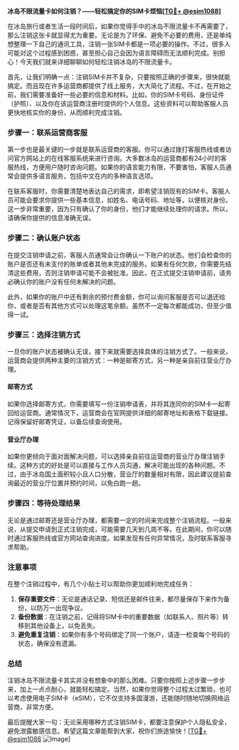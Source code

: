 **冰岛不限流量卡如何注销？——轻松搞定你的SIM卡烦恼[[TG💪+ @esim1088](https://t.me/s/esim1088)]**

在冰岛旅行或者生活一段时间后，如果你觉得手中的冰岛不限流量卡不再需要了，那么注销这张卡就显得尤为重要。无论是为了环保、避免不必要的费用，还是单纯想整理一下自己的通讯工具，注销一张SIM卡都是一项必要的操作。不过，很多人可能对这个过程感到困惑，甚至担心自己会因为语言障碍而无法顺利完成。别担心！今天我们就来详细聊聊如何轻松注销冰岛的不限流量卡。

首先，让我们明确一点：注销SIM卡并不复杂，只要按照正确的步骤来，很快就能搞定。而且现在许多运营商都提供了线上服务，大大简化了流程。不过，在开始之前，我们需要准备好一些必要的信息和材料。比如，你的SIM卡号码、身份证件（护照）、以及你在该运营商注册时提供的个人信息。这些资料可以帮助客服人员更快地核实你的身份，从而顺利完成注销。

### 步骤一：联系运营商客服

第一步也是最关键的一步就是联系运营商的客服。你可以通过拨打客服热线或者访问官方网站上的在线客服系统来进行咨询。大多数冰岛的运营商都有24小时的客服热线，方便用户随时咨询问题。如果你的语言能力有限，不要害怕，客服人员通常会提供多语言服务，包括中文在内的多种语言选项。

在联系客服时，你需要清楚地表达自己的需求，即希望注销现有的SIM卡。客服人员可能会要求你提供一些基本信息，如姓名、电话号码、地址等，以便核对身份。这一步非常重要，因为只有确认了你的身份，他们才能继续处理你的请求。所以，请确保你提供的信息准确无误。

### 步骤二：确认账户状态

在提交注销申请之前，客服人员通常会让你确认一下账户的状态。他们会检查你的账户是否还有未支付的账单或者其他未完成的服务。如果有任何欠款，你需要先结清这些费用，否则注销申请可能不会被批准。因此，在正式提交注销申请前，请务必确认你的账户没有任何未解决的问题。

此外，如果你的账户中还有剩余的预付费金额，你可以询问客服是否可以退还给你，或者是否有其他方式可以处理这笔余额。虽然不一定每次都能成功，但至少值得一试。

### 步骤三：选择注销方式

一旦你的账户状态被确认无误，接下来就需要选择具体的注销方式了。一般来说，运营商会提供两种主要的注销方式：一种是邮寄方式，另一种是亲自前往营业厅办理。

#### 邮寄方式

如果你选择邮寄方式，你需要填写一份注销申请表，并将其连同你的SIM卡一起寄回给运营商。通常情况下，运营商会在官网提供详细的邮寄地址和表格下载链接。记得保留好邮寄凭证，以备后续查询使用。

#### 营业厅办理

如果你更倾向于面对面解决问题，可以选择亲自前往运营商的营业厅办理注销手续。这种方式的好处是可以直接与工作人员沟通，解决可能出现的各种问题。不过，由于冰岛国土面积较小且人口分散，营业厅的数量相对有限，因此建议提前查询最近的营业厅位置并预约时间，以免白跑一趟。

### 步骤四：等待处理结果

无论是通过邮寄还是营业厅办理，都需要一定的时间来完成整个注销流程。一般来说，从提交申请到正式注销完成，可能需要几天到几周不等。在此期间，你可以随时通过客服热线或官方网站查询进度。如果发现有任何异常情况，及时联系客服寻求帮助。

### 注意事项

在整个注销过程中，有几个小贴士可以帮助你更加顺利地完成任务：

1. **保存重要文件**：无论是通话记录、短信还是邮件往来，都尽量保存下来作为备份，以防万一出现争议。
2. **备份数据**：在注销之前，记得将SIM卡中的重要数据（如联系人、照片等）转移到其他设备上，以免丢失。
3. **避免重复注销**：如果你有多个号码绑定了同一个账户，请逐一检查每个号码的状态，确保没有遗漏。

### 总结

注销冰岛不限流量卡其实并没有想象中的那么困难。只要你按照上述步骤一步步来，加上一点点耐心，就能轻松搞定。当然，如果你觉得整个过程太过繁琐，也可以考虑使用电子SIM卡（eSIM），它不仅支持多国漫游，还能随时随地切换网络运营商，非常方便。

最后提醒大家一句：无论采用哪种方式注销SIM卡，都要注意保护个人隐私安全，避免泄露敏感信息。希望这篇文章能帮到大家，祝你们旅途愉快！[[TG💪+ @esim1088](https://t.me/s/esim1088) ![Image](https://i.postimg.cc/4NQfJmqS/Snipaste-2025-05-13-00-14-12.png)]